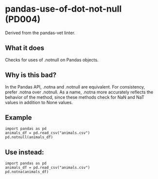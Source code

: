 # pandas-use-of-dot-not-null (PD004)
Derived from the pandas-vet linter.
## What it does
Checks for uses of .notnull on Pandas objects.
## Why is this bad?
In the Pandas API, .notna and .notnull are equivalent. For consistency,
prefer .notna over .notnull.
As a name, .notna more accurately reflects the behavior of the method,
since these methods check for NaN and NaT values in addition to None
values.
## Example
```
import pandas as pd
animals_df = pd.read_csv("animals.csv")
pd.notnull(animals_df)
```
## Use instead:
```
import pandas as pd
animals_df = pd.read_csv("animals.csv")
pd.notna(animals_df)
```
